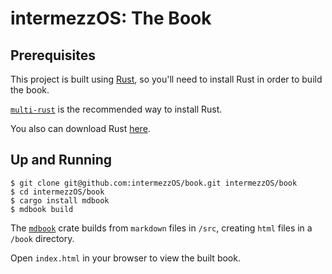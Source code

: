# intermezzOS: The Book

## Prerequisites

This project is built using [Rust], so you'll need to
install Rust in order to build the book.

[`multi-rust`] is the recommended way to install Rust.

You also can download Rust [here][1].

## Up and Running

```
$ git clone git@github.com:intermezzOS/book.git intermezzOS/book
$ cd intermezzOS/book
$ cargo install mdbook
$ mdbook build
```

The [`mdbook`] crate builds from `markdown` files in `/src`,
creating `html` files in a `/book` directory.

Open `index.html` in your browser to view the built book.

[`mdbook`]: https://github.com/azerupi/mdBook
[1]: https://www.rust-lang.org/downloads.html
[`multi-rust`]: https://github.com/brson/multirust
[Rust]: http://www.rust-lang.org
